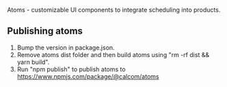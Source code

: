 Atoms - customizable UI components to integrate scheduling into products.

## Publishing atoms
1. Bump the version in package.json.
2. Remove atoms dist folder and then build atoms using "rm -rf dist && yarn build".
3. Run "npm publish" to publish atoms to https://www.npmjs.com/package/@calcom/atoms